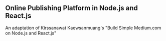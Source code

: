 ## Online Publishing Platform in Node.js and React.js

An adaptation of Kirssanawat Kaewsanmuang's "Build Simple Medium.com on Node.js and React.js" 
